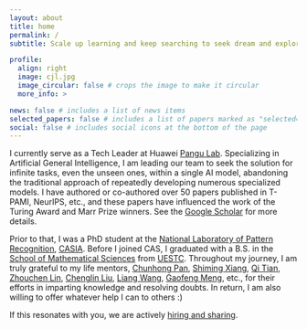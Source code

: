 ```yaml
---
layout: about
title: home
permalink: /
subtitle: Scale up learning and keep searching to seek dream and explore AI.

profile:
  align: right
  image: cjl.jpg
  image_circular: false # crops the image to make it circular
  more_info: >

news: false # includes a list of news items
selected_papers: false # includes a list of papers marked as "selected={true}"
social: false # includes social icons at the bottom of the page
---
```

I currently serve as a Tech Leader at Huawei [Pangu Lab](https://www.huaweicloud.com/product/pangu.html). Specializing in Artificial General Intelligence, I am leading our team to seek the solution for infinite tasks, even the unseen ones, within a single AI model, abandoning the traditional approach of repeatedly developing numerous specialized models. I have authored or co-authored over 50 papers published in T-PAMI, NeurIPS, etc., and these papers have influenced the work of the Turing Award and Marr Prize winners. See the [Google Scholar](https://scholar.google.com/citations?user=RDwnNsQAAAAJ) for more details.

Prior to that, I was a PhD student at the [National Laboratory of Pattern Recognition](https://nlpr.ia.ac.cn/en), [CASIA](https://www.ia.cas.cn/). Before I joined CAS, I graduated with a B.S. in the [School of Mathematical Sciences](https://www.math.uestc.edu.cn/) from [UESTC](https://www.uestc.edu.cn/). Throughout my journey, I am truly grateful to my life mentors, [Chunhong Pan](https://people.ucas.ac.cn/~panchunhong), [Shiming Xiang](https://people.ucas.ac.cn/~xiangshiming), [Qi Tian](https://www.qitian1987.com/index.html), [Zhouchen Lin](https://zhouchenlin.github.io/), [Chenglin Liu](https://teacher.ucas.ac.cn/~liuchenglin), [Liang Wang](https://people.ucas.ac.cn/~wangliang), [Gaofeng Meng](https://people.ucas.ac.cn/~gfmeng), etc., for their efforts in imparting knowledge and resolving doubts. In return, I am also willing to offer whatever help I can to others :)

If this resonates with you, we are actively [hiring and sharing](mailto:jianlong.chang@huawei.com).
